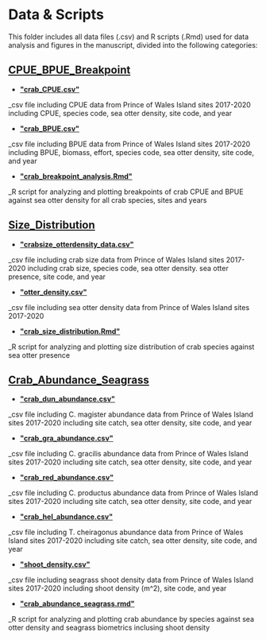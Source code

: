 # Data & Scripts

This folder includes all data files (.csv) and R scripts (.Rmd) used for data analysis and figures in the manuscript, divided into the following categories:

## [CPUE_BPUE_Breakpoint](CPUE_BPUE_Breakpoint)

* [**"crab_CPUE.csv"**](CPUE_BPUE_Breakpoint/crab_CPUE.csv)

_csv file including CPUE data from Prince of Wales Island sites 2017-2020 including CPUE, species code, sea otter density, site code, and year

* [**"crab_BPUE.csv"**](CPUE_BPUE_Breakpoint/crab_BPUE.csv)

_csv file including BPUE data from Prince of Wales Island sites 2017-2020 including BPUE, biomass, effort, species code, sea otter density, site code, and year

* [**"crab_breakpoint_analysis.Rmd"**](CPUE_BPUE_Breakpoint/crab_breakpoint_analysis.Rmd)

_R script for analyzing and plotting breakpoints of crab CPUE and BPUE against sea otter density for all crab species, sites and years

## [Size_Distribution](Size_Distribution)

* [**"crabsize_otterdensity_data.csv"**](Size_Distribution/crabsize_otterdensity_data.csv)

_csv file including crab size data from Prince of Wales Island sites 2017-2020 including crab size, species code, sea otter density. sea otter presence, site code, and year

* [**"otter_density.csv"**](Size_Distribution/otter_density.csv)

_csv file including sea otter density data from Prince of Wales Island sites 2017-2020 

* [**"crab_size_distribution.Rmd"**](Size_Distribution/crab_size_distribution.Rmd)

_R script for analyzing and plotting size distribution of crab species against sea otter presence

## [Crab_Abundance_Seagrass](Crab_Abundance_Seagrass)
* [**"crab_dun_abundance.csv"**](Crab_Abundance_Seagrass/crab_dun.csv)

_csv file including C. magister abundance data from Prince of Wales Island sites 2017-2020 including site catch, sea otter density, site code, and year

* [**"crab_gra_abundance.csv"**](Crab_Abundance_Seagrass/crab_gra.csv)

_csv file including C. gracilis abundance data from Prince of Wales Island sites 2017-2020 including site catch, sea otter density, site code, and year

* [**"crab_red_abundance.csv"**](Crab_Abundance_Seagrass/crab_red.csv)

_csv file including C. productus abundance data from Prince of Wales Island sites 2017-2020 including site catch, sea otter density, site code, and year

* [**"crab_hel_abundance.csv"**](Crab_Abundance_Seagrass/crab_hel.csv)

_csv file including T. cheiragonus abundance data from Prince of Wales Island sites 2017-2020 including site catch, sea otter density, site code, and year

* [**"shoot_density.csv"**](Crab_Abundance_Seagrass/shoot_density.csv)

_csv file including seagrass shoot density data from Prince of Wales Island sites 2017-2020 including shoot density (m^2), site code, and year

* [**"crab_abundance_seagrass.rmd"**](Crab_Abundance_Seagrass/crab_abundance_seagrass.csv)

_R script for analyzing and plotting crab abundance by species against sea otter density and seagrass biometrics inclusing shoot density
